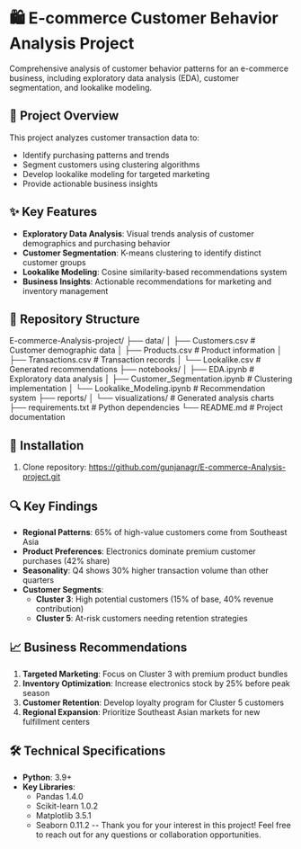 # 🛍️ E-commerce Customer Behavior Analysis Project
Comprehensive analysis of customer behavior patterns for an e-commerce business, including exploratory data analysis (EDA), customer segmentation, and lookalike modeling.

## 📌 Project Overview
This project analyzes customer transaction data to:
- Identify purchasing patterns and trends
- Segment customers using clustering algorithms
- Develop lookalike modeling for targeted marketing
- Provide actionable business insights

## ✨ Key Features
- **Exploratory Data Analysis**: Visual trends analysis of customer demographics and purchasing behavior
- **Customer Segmentation**: K-means clustering to identify distinct customer groups
- **Lookalike Modeling**: Cosine similarity-based recommendations system
- **Business Insights**: Actionable recommendations for marketing and inventory management

## 📂 Repository Structure
E-commerce-Analysis-project/
├── data/
│ ├── Customers.csv # Customer demographic data
│ ├── Products.csv # Product information
│ ├── Transactions.csv # Transaction records
│ └── Lookalike.csv # Generated recommendations
├── notebooks/
│ ├── EDA.ipynb # Exploratory data analysis
│ ├── Customer_Segmentation.ipynb # Clustering implementation
│ └── Lookalike_Modeling.ipynb # Recommendation system
├── reports/
│ └── visualizations/ # Generated analysis charts
├── requirements.txt # Python dependencies
└── README.md # Project documentation

## 🚀 Installation
1. Clone repository: https://github.com/gunjanagr/E-commerce-Analysis-project.git

## 🔍 Key Findings
- **Regional Patterns**: 65% of high-value customers come from Southeast Asia
- **Product Preferences**: Electronics dominate premium customer purchases (42% share)
- **Seasonality**: Q4 shows 30% higher transaction volume than other quarters
- **Customer Segments**:
  - **Cluster 3**: High potential customers (15% of base, 40% revenue contribution)
  - **Cluster 5**: At-risk customers needing retention strategies

## 📈 Business Recommendations
1. **Targeted Marketing**: Focus on Cluster 3 with premium product bundles
2. **Inventory Optimization**: Increase electronics stock by 25% before peak season
3. **Customer Retention**: Develop loyalty program for Cluster 5 customers
4. **Regional Expansion**: Prioritize Southeast Asian markets for new fulfillment centers

## 🛠️ Technical Specifications
- **Python**: 3.9+
- **Key Libraries**: 
  - Pandas 1.4.0
  - Scikit-learn 1.0.2
  - Matplotlib 3.5.1
  - Seaborn 0.11.2
 --
Thank you for your interest in this project! Feel free to reach out for any questions or collaboration opportunities.

